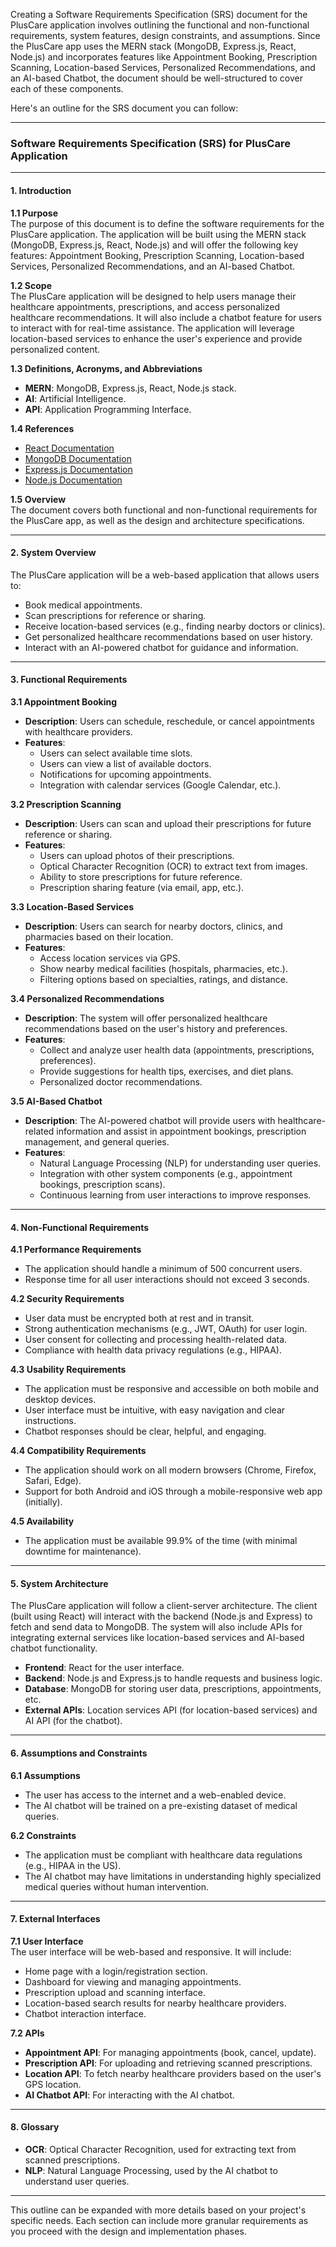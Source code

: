 Creating a Software Requirements Specification (SRS) document for the PlusCare application involves outlining the functional and non-functional requirements, system features, design constraints, and assumptions. Since the PlusCare app uses the MERN stack (MongoDB, Express.js, React, Node.js) and incorporates features like Appointment Booking, Prescription Scanning, Location-based Services, Personalized Recommendations, and an AI-based Chatbot, the document should be well-structured to cover each of these components.

Here's an outline for the SRS document you can follow:

---

### **Software Requirements Specification (SRS) for PlusCare Application**

---

#### **1. Introduction**

**1.1 Purpose**  
The purpose of this document is to define the software requirements for the PlusCare application. The application will be built using the MERN stack (MongoDB, Express.js, React, Node.js) and will offer the following key features: Appointment Booking, Prescription Scanning, Location-based Services, Personalized Recommendations, and an AI-based Chatbot.

**1.2 Scope**  
The PlusCare application will be designed to help users manage their healthcare appointments, prescriptions, and access personalized healthcare recommendations. It will also include a chatbot feature for users to interact with for real-time assistance. The application will leverage location-based services to enhance the user's experience and provide personalized content.

**1.3 Definitions, Acronyms, and Abbreviations**
- **MERN**: MongoDB, Express.js, React, Node.js stack.
- **AI**: Artificial Intelligence.
- **API**: Application Programming Interface.

**1.4 References**  
- [React Documentation](https://reactjs.org/docs/getting-started.html)
- [MongoDB Documentation](https://www.mongodb.com/docs/)
- [Express.js Documentation](https://expressjs.com/)
- [Node.js Documentation](https://nodejs.org/en/docs/)

**1.5 Overview**  
The document covers both functional and non-functional requirements for the PlusCare app, as well as the design and architecture specifications.

---

#### **2. System Overview**

The PlusCare application will be a web-based application that allows users to:
- Book medical appointments.
- Scan prescriptions for reference or sharing.
- Receive location-based services (e.g., finding nearby doctors or clinics).
- Get personalized healthcare recommendations based on user history.
- Interact with an AI-powered chatbot for guidance and information.

---

#### **3. Functional Requirements**

**3.1 Appointment Booking**  
- **Description**: Users can schedule, reschedule, or cancel appointments with healthcare providers.
- **Features**:
  - Users can select available time slots.
  - Users can view a list of available doctors.
  - Notifications for upcoming appointments.
  - Integration with calendar services (Google Calendar, etc.).

**3.2 Prescription Scanning**  
- **Description**: Users can scan and upload their prescriptions for future reference or sharing.
- **Features**:
  - Users can upload photos of their prescriptions.
  - Optical Character Recognition (OCR) to extract text from images.
  - Ability to store prescriptions for future reference.
  - Prescription sharing feature (via email, app, etc.).

**3.3 Location-Based Services**  
- **Description**: Users can search for nearby doctors, clinics, and pharmacies based on their location.
- **Features**:
  - Access location services via GPS.
  - Show nearby medical facilities (hospitals, pharmacies, etc.).
  - Filtering options based on specialties, ratings, and distance.

**3.4 Personalized Recommendations**  
- **Description**: The system will offer personalized healthcare recommendations based on the user's history and preferences.
- **Features**:
  - Collect and analyze user health data (appointments, prescriptions, preferences).
  - Provide suggestions for health tips, exercises, and diet plans.
  - Personalized doctor recommendations.

**3.5 AI-Based Chatbot**  
- **Description**: The AI-powered chatbot will provide users with healthcare-related information and assist in appointment bookings, prescription management, and general queries.
- **Features**:
  - Natural Language Processing (NLP) for understanding user queries.
  - Integration with other system components (e.g., appointment bookings, prescription scans).
  - Continuous learning from user interactions to improve responses.

---

#### **4. Non-Functional Requirements**

**4.1 Performance Requirements**  
- The application should handle a minimum of 500 concurrent users.
- Response time for all user interactions should not exceed 3 seconds.

**4.2 Security Requirements**  
- User data must be encrypted both at rest and in transit.
- Strong authentication mechanisms (e.g., JWT, OAuth) for user login.
- User consent for collecting and processing health-related data.
- Compliance with health data privacy regulations (e.g., HIPAA).

**4.3 Usability Requirements**  
- The application must be responsive and accessible on both mobile and desktop devices.
- User interface must be intuitive, with easy navigation and clear instructions.
- Chatbot responses should be clear, helpful, and engaging.

**4.4 Compatibility Requirements**  
- The application should work on all modern browsers (Chrome, Firefox, Safari, Edge).
- Support for both Android and iOS through a mobile-responsive web app (initially).

**4.5 Availability**  
- The application must be available 99.9% of the time (with minimal downtime for maintenance).

---

#### **5. System Architecture**

The PlusCare application will follow a client-server architecture. The client (built using React) will interact with the backend (Node.js and Express) to fetch and send data to MongoDB. The system will also include APIs for integrating external services like location-based services and AI-based chatbot functionality.

- **Frontend**: React for the user interface.
- **Backend**: Node.js and Express.js to handle requests and business logic.
- **Database**: MongoDB for storing user data, prescriptions, appointments, etc.
- **External APIs**: Location services API (for location-based services) and AI API (for the chatbot).

---

#### **6. Assumptions and Constraints**

**6.1 Assumptions**  
- The user has access to the internet and a web-enabled device.
- The AI chatbot will be trained on a pre-existing dataset of medical queries.

**6.2 Constraints**  
- The application must be compliant with healthcare data regulations (e.g., HIPAA in the US).
- The AI chatbot may have limitations in understanding highly specialized medical queries without human intervention.

---

#### **7. External Interfaces**

**7.1 User Interface**  
The user interface will be web-based and responsive. It will include:
- Home page with a login/registration section.
- Dashboard for viewing and managing appointments.
- Prescription upload and scanning interface.
- Location-based search results for nearby healthcare providers.
- Chatbot interaction interface.

**7.2 APIs**  
- **Appointment API**: For managing appointments (book, cancel, update).
- **Prescription API**: For uploading and retrieving scanned prescriptions.
- **Location API**: To fetch nearby healthcare providers based on the user's GPS location.
- **AI Chatbot API**: For interacting with the AI chatbot.

---

#### **8. Glossary**

- **OCR**: Optical Character Recognition, used for extracting text from scanned prescriptions.
- **NLP**: Natural Language Processing, used by the AI chatbot to understand user queries.

---

This outline can be expanded with more details based on your project's specific needs. Each section can include more granular requirements as you proceed with the design and implementation phases.